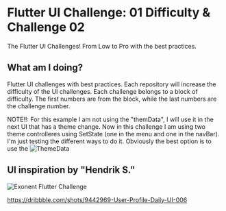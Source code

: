 # Flutter UI Challenge: 01 Difficulty & Challenge 02

The Flutter UI Challenges! From Low to Pro with the best practices.

## What am I doing?

Flutter UI challenges with best practices. Each repository will increase the difficulty of the UI challenges. Each challenge belongs to a block of difficulty. The first numbers are from the block, while the last numbers are the challenge number.

NOTE!!: For this example I am not using the "themData", I will use it in the next UI that has a theme change. Now in this challenge I am using two theme controlleres using SetState (one in the menu and one in the navBar). I'm just testing the different ways to do it. Obviously the best option is to use the ![ThemeData](https://docs.flutter.dev/cookbook/design/themes)


## UI inspiration by "Hendrik S."
![Exonent Flutter Challenge](https://cdn.dribbble.com/users/1790741/screenshots/9442969/media/be1bd306ed7974e181c848425dc121f9.jpg?compress=1&resize=1600x1200)

https://dribbble.com/shots/9442969-User-Profile-Daily-UI-006
